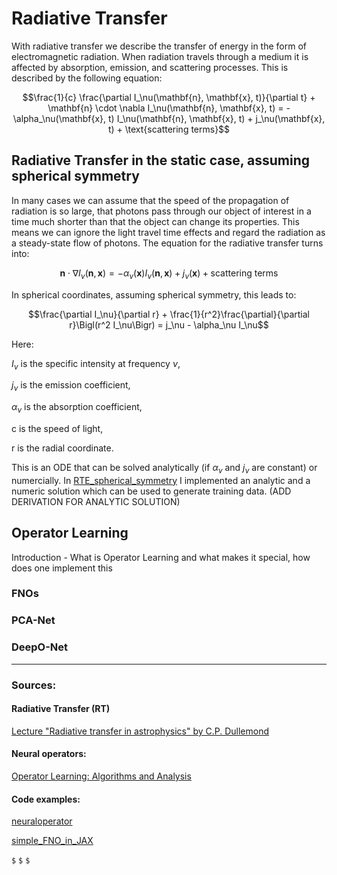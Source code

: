 # Radiative Transfer

With radiative transfer we describe the transfer of energy in the form of electromagnetic radiation. When radiation travels through a medium it is affected by absorption, emission, and scattering processes. This is described by the following equation:


$$\frac{1}{c} \frac{\partial I_\nu(\mathbf{n}, \mathbf{x}, t)}{\partial t} + \mathbf{n} \cdot \nabla I_\nu(\mathbf{n}, \mathbf{x}, t) = -\alpha_\nu(\mathbf{x}, t) I_\nu(\mathbf{n}, \mathbf{x}, t) + j_\nu(\mathbf{x}, t) + \text{scattering terms}$$


## Radiative Transfer in the static case, assuming spherical symmetry
In many cases we can assume that the speed of the propagation of radiation is so large, that photons pass through our object of interest in a time much shorter than that the object can change its properties. This means we can ignore the light travel time effects and regard the radiation as a steady-state flow of photons. The equation for the radiative transfer turns into:


$$\mathbf{n} \cdot \nabla I_\nu(\mathbf{n}, \mathbf{x}) = -\alpha_\nu(\mathbf{x}) I_\nu(\mathbf{n}, \mathbf{x}) + j_\nu(\mathbf{x}) + \text{scattering terms}$$


In spherical coordinates, assuming spherical symmetry, this leads to:

$$\frac{\partial I_\nu}{\partial r} + \frac{1}{r^2}\frac{\partial}{\partial r}\Bigl(r^2 I_\nu\Bigr) = j_\nu - \alpha_\nu I_\nu$$

Here:

 $I_\nu$ is the specific intensity at frequency $\nu$, 

 $j_\nu$ is the emission coefficient,

 $\alpha_\nu$ is the absorption coefficient,

c is the speed of light,

r is the radial coordinate.


This is an ODE that can be solved analytically (if $\alpha_\nu$ and  $j_\nu$ are constant) or numercially. In [RTE_spherical_symmetry](https://github.com/RuneRost/RadiativeTransfer/blob/main/RTE_sphercial_symmetry.ipynb) I implemented an analytic and a numeric solution which can be used to generate training data. (ADD DERIVATION FOR ANALYTIC SOLUTION)



## Operator Learning

Introduction - What is Operator Learning and what makes it special, how does one implement this

### FNOs

### PCA-Net

### DeepO-Net

---------------------------

### Sources: 

#### Radiative Transfer (RT)
[Lecture "Radiative transfer in astrophysics" by C.P. Dullemond](https://www.ita.uni-heidelberg.de/~dullemond/lectures/radtrans_2017/index.shtml?lang=en)

#### Neural operators:
[Operator Learning: Algorithms and Analysis](https://arxiv.org/abs/2402.15715)

#### Code examples:
[neuraloperator](https://github.com/neuraloperator/neuraloperator)

[simple_FNO_in_JAX](https://github.com/Ceyron/machine-learning-and-simulation/blob/main/english/neural_operators/simple_FNO_in_JAX.ipynb)



`$` `$` `$`





